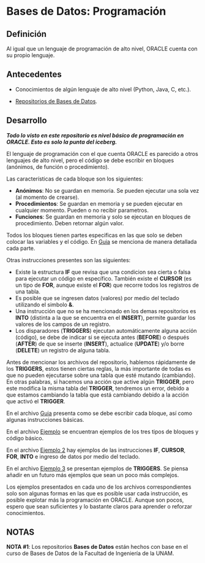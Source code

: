 # Bases de Datos: Programación

Definición
--------------------------------------------------------------------------------------------------------------------------------------------------------
Al igual que un lenguaje de programación de alto nivel, ORACLE cuenta con su propio lenguaje.

Antecedentes
--------------------------------------------------------------------------------------------------------------------------------------------------------
- Conocimientos de algún lenguaje de alto nivel (Python, Java, C, etc.).

- [Repositorios de Bases de Datos](https://github.com/BarrigueteHector/Bases-de-Datos-Repositorios).

Desarrollo
--------------------------------------------------------------------------------------------------------------------------------------------------------
***Todo lo visto en este repositorio es nivel básico de programación en ORACLE. Esto es solo la punta del iceberg.***

El lenguaje de programación con el que cuenta ORACLE es parecido a otros lenguajes de alto nivel, pero el código se debe escribir en bloques (anónimos, de función o procedimiento).

Las características de cada bloque son los siguientes:
- **Anónimos**: No se guardan en memoria. Se pueden ejecutar una sola vez (al momento de crearse).
- **Procedimientos**: Se guardan en memoria y se pueden ejecutar en cualquier momento. Pueden o no recibir parametros.
- **Funciones**: Se guardan en memoria y solo se ejecutan en bloques de procedimiento. Deben retornar algún valor.

Todos los bloques tienen partes especificas en las que solo se deben colocar las variables y el código. En [Guia](https://github.com/BarrigueteHector/Bases-de-Datos-Programacion/blob/main/guia.sql) se menciona de manera detallada cada parte.

Otras instrucciones presentes son las siguientes:

- Existe la estructura **IF** que revisa que una condicion sea cierta o falsa para ejecutar un código en específico. También existe el **CURSOR** (es un tipo de **FOR**, aunque existe el **FOR**) que recorre todos los registros de una tabla.
- Es posible que se ingresen datos (valores) por medio del teclado utilizando el simbolo **&**.
- Una instrucción que no se ha mencionado en los demas repositorios es **INTO** (distinta a la que se encuentra en el **INSERT**), permite guardar los valores de los campos de un registro.
- Los disparadores (**TRIGGERS**) ejecutan automáticamente alguna acción (código), se debe de indicar si se ejecuta antes (**BEFORE**) o después (**AFTER**) de que se inserte (**INSERT**), actualice (**UPDATE**) y/o borre (**DELETE**) un registro de alguna tabla.

Antes de mencionar los archivos del repositorio, hablemos rápidamente de los **TRIGGERS**, estos tienen ciertas reglas, la más importante de todas es que no pueden ejecutarse sobre una tabla que esté mutando (cambiando). En otras palabras, si hacemos una acción que active algún **TRIGGER**, pero este modifica la misma tabla del **TRIGGER**, tendremos un error, debido a que estamos cambiando la tabla que está cambiando debido a la acción que activó el **TRIGGER**.

En el archivo [Guia](https://github.com/BarrigueteHector/Bases-de-Datos-Programacion/blob/main/guia.sql) presenta como se debe escribir cada bloque, así como algunas instrucciones básicas. 

En el archivo [Ejemplo](https://github.com/BarrigueteHector/Bases-de-Datos-Programacion/blob/main/ejemplo.sql) se encuentran ejemplos de los tres tipos de bloques y código básico.

En el archivo [Ejemplo 2](https://github.com/BarrigueteHector/Bases-de-Datos-Programacion/blob/main/ejemplo2.sql) hay ejemplos de las instrucciones **IF**, **CURSOR**, **FOR**, **INTO** e ingreso de datos por medio del teclado.

En el archivo [Ejemplo 3](https://github.com/BarrigueteHector/Bases-de-Datos-Programacion/blob/main/ejemplo3.sql) se presentan ejemplos de **TRIGGERS**. Se piensa añadir en un futuro más ejemplos que sean un poco más complejos.

Los ejemplos presentados en cada uno de los archivos correspondientes solo son algunas formas en las que es posible usar cada instrucción, es posible explotar más la programación en ORACLE.
Aunque son pocos, espero que sean suficientes y lo bastante claros para aprender o reforzar conocimientos. 

NOTAS
--------------------------------------------------------------------------------------------------------------------------------------------------------
**NOTA #1**: Los repositorios **Bases de Datos** están hechos con base en el curso de Bases de Datos de la Facultad de Ingeniería de la UNAM. 
